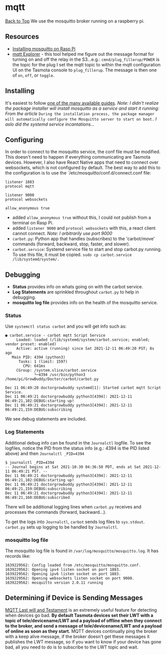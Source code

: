 # mqtt
[Back to Top](../README.md)
We use the mosquitto broker running on a raspberry pi.
## Resources
- [Installing mosquitto on Rasp Pi](https://pimylifeup.com/raspberry-pi-mosquitto-mqtt-server/)
- [mqtt Explorer](http://mqtt-explorer.com/) - this tool helped me figure out the message format for turning on and off the relay in the S3...e.g.: `cmnd/plug_fillerup/POWER` is the topic for the plug I set the mqtt topic to within the mqtt configuration UI on the Tasmota console to  `plug_fillerup`.  The message is then one of `on`, `off`, or `toggle`.
## Installing
It's easiest to follow [one of the many available guides](https://pimylifeup.com/raspberry-pi-mosquitto-mqtt-server/). _Note: I didn't realize the package installer will install mosquitto as a service and start it running: From the article_ `During the installation process, the package manager will automatically configure the Mosquitto server to start on boot.` _I aslo did the systemd service incantations..._
## Configuring
 In order to connect to the mosquitto service, the conf file must be modified.  This doesn't need to happen if everything communicating are Tasmota devices.  However, I also have React Native apps that need to connect over websockets, which is not configured by default.  The best way to add this to the configuration is to  use the `/etc/mosquitto/conf.d/connect.conf file:
```
listener 1883
protocol mqtt

listener 9000
protocol websockets

allow_anonymous true
```
- added `allow_anonymous true` without this, I could not publish from a terminal on Rasp Pi.
- added `listener 9000` and `protocol websockets` with this, a react client cannot connect.  _Note: I arbitrarily use port 9000_
- `carbot.py`: Python app that handles (subscribes) to the 'carbot/move' commands (forward, backward, stop, faster, and slower).
- `carbot.service`: Systemd service file to start and stop carbot.py running.  To use this file, it must be copied.  `sudo cp carbot.service /lib/systemd/system/.`
## Debugging
- __Status__ provides info on whats going on with the carbot service.
- __Log Statements__ are sprinkled throughout `carbot.py` to help in debugging.
- __mosquitto log file__ provides info on the health of the mosquitto service.

### Status
Use `systemctl status carbot` and you will get info such as:
```
● carbot.service - carbot mqtt Script Service
     Loaded: loaded (/lib/systemd/system/carbot.service; enabled; vendor preset: enabled)
     Active: active (running) since Sat 2021-12-11 06:49:20 PST; 8s ago
   Main PID: 4394 (python3)
      Tasks: 1 (limit: 1597)
        CPU: 641ms
     CGroup: /system.slice/carbot.service
             └─4394 /usr/bin/python3 /home/pi/GrowBuddy/Doctor/carbot/carbot.py

Dec 11 06:49:20 doctorgrowbuddy systemd[1]: Started carbot mqtt Script Service.
Dec 11 06:49:21 doctorgrowbuddy python3[4394]: 2021-12-11 06:49:21,102:DEBUG:starting up!
Dec 11 06:49:21 doctorgrowbuddy python3[4394]: 2021-12-11 06:49:21,159:DEBUG:subscribing
```
We see debug statements are included.

### Log Statements
Additional debug info can be found in the `Journalctl` logfile.  To see the logfiles, notice the PID from the status info (e.g.: 4394 is the PID listed above) and then `Journalctl _PID=4394`
```
$ journalctl _PID=4394
-- Journal begins at Sat 2021-10-30 04:36:50 PDT, ends at Sat 2021-12-11 06:49:21 PST. --
Dec 11 06:49:21 doctorgrowbuddy python3[4394]: 2021-12-11 06:49:21,102:DEBUG:starting up!
Dec 11 06:49:21 doctorgrowbuddy python3[4394]: 2021-12-11 06:49:21,159:DEBUG:subscribing
Dec 11 06:49:21 doctorgrowbuddy python3[4394]: 2021-12-11 06:49:21,160:DEBUG:subscribed
```
There will be additional logging lines when `carbot.py` receives and processes the commands (forward, backward...).

To get the logs into `Journalctl`, `carbot` sends log files to `sys.stdout`.
`carbot.py` sets up logging to be handled by `Journalctl`.
### mosquitto log file
The mosquitto log file is found in `/var/log/mosquitto/mosquitto.log`.  It has records like:
```
1639229562: Config loaded from /etc/mosquitto/mosquitto.conf.
1639229562: Opening ipv4 listen socket on port 1883.
1639229562: Opening ipv6 listen socket on port 1883.
1639229562: Opening websockets listen socket on port 9000.
1639229562: mosquitto version 2.0.11 running
```
## Determining if Device is Sending Messages
[MQTT Last will and Testament](https://www.hivemq.com/blog/mqtt-essentials-part-9-last-will-and-testament/) is an extremely useful feature for detecting when devices go bad.
__By default Tasmota devices set their LWT with a topic of tele/devicename/LWT and a payload of offline when they connect to the broker, and send a message of tele/devicename/LWT and a payload of online as soon as they start.__
MQTT devices continually ping the broker with a keep alive message, if the broker doesn't get these messages it publishes the LWT message, so if you want to know if your device has gone bad, all you need to do is to subscribe to the LWT topic and wait.
